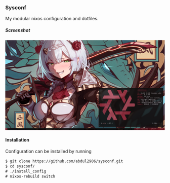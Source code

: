 ### Sysconf
My modular nixos configuration and dotfiles.

##### Screenshot
![workstation screenshot](assets/workstation_screenshot_hyprland_gen2.png)

#### Installation
Configuration can be installed by running
```
$ git clone https://github.com/abdul2906/sysconf.git
$ cd sysconf/
# ./install_config
# nixos-rebuild switch 
```
